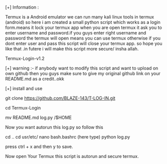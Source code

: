 [+] Information :

Termux is a Android emulator we can run many kali linux tools in termux (android) so here i am created a small python script which works as a login form.means it lock your termux app when you are open termux it ask you to enter username and password.if you guys enter right username and password the termux will open means you can use termux otherwise if you dont enter user and pass this script will close your termux app. so hope you like that .in futere i will make this script more secure/ insha allah.

Termux-Login-v1.2

[+] warning :- if anybody want to modify this script and want to upload on own github then you guys make sure to give my original github link on your README.md as a credit..okk

[+] install and use

git clone https://github.com/BLAZE-143/T-LOG-IN.git

cd Termux-Login

mv README.md log.py /$HOME

Now you want autorun this log.py so follow this

cd ..
cd usr/etc/
nano bash.bashrc
(here type) python log.py

press ctrl + x and then y to save.

Now open Your Termux this script is autorun and secure termux.
